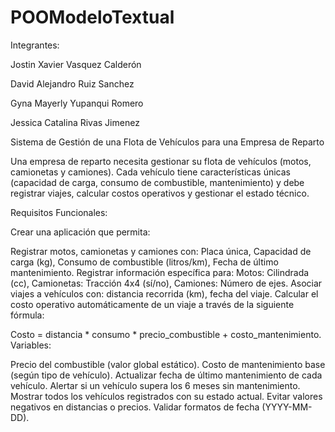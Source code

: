# POOModeloTextual
Integrantes:

Jostin Xavier Vasquez Calderón 

David Alejandro Ruiz Sanchez 

Gyna Mayerly Yupanqui Romero 

Jessica Catalina Rivas Jimenez  


Sistema de Gestión de una Flota de Vehículos para una Empresa de Reparto

Una empresa de reparto necesita gestionar su flota de vehículos (motos, camionetas y camiones). Cada vehículo tiene características únicas (capacidad de carga, consumo de combustible, mantenimiento) y debe registrar viajes, calcular costos operativos y gestionar el estado técnico.

Requisitos Funcionales:

Crear una aplicación que permita:

Registrar motos, camionetas y camiones con: 
Placa única, Capacidad de carga (kg), Consumo de combustible (litros/km), Fecha de último mantenimiento.
Registrar información específica para: 
Motos: Cilindrada (cc), Camionetas: Tracción 4x4 (sí/no), Camiones: Número de ejes.
Asociar viajes a vehículos con: 
distancia recorrida (km), fecha del viaje.
Calcular el costo operativo automáticamente de un viaje a través de la siguiente fórmula:

Costo = distancia * consumo * precio_combustible + costo_mantenimiento. 
Variables: 

Precio del combustible (valor global estático).
Costo de mantenimiento base (según tipo de vehículo).
Actualizar fecha de último mantenimiento de cada vehículo.
Alertar si un vehículo supera los 6 meses sin mantenimiento.
Mostrar todos los vehículos registrados con su estado actual.
Evitar valores negativos en distancias o precios.
Validar formatos de fecha (YYYY-MM-DD).
